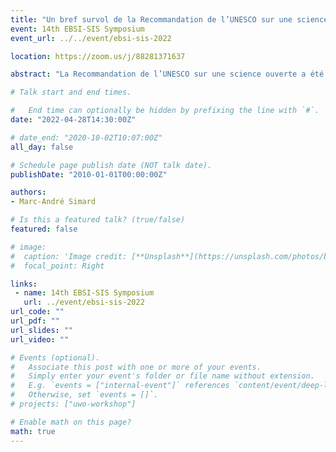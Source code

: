 ```yaml
---
title: "Un bref survol de la Recommandation de l’UNESCO sur une science ouverte"
event: 14th EBSI-SIS Symposium
event_url: ../../event/ebsi-sis-2022

location: https://zoom.us/j/88281371637

abstract: "La Recommandation de l’UNESCO sur une science ouverte a été adoptée par les 193 états membres au cours de la 41e session de la Conférence générale de l’UNESCO en novembre 2021 à la suite d’un processus de consultation multipartite, inclusif et transparent initié lors de la 40e session de la Conférence générale de 2019. L’objectif principal de la Recommandation est de fournir un cadre international pour les politiques et les pratiques de la science ouverte. Plus précisément, la Recommandation vise à fournir une décision universelle et commune des principaux concepts en science ouverte et à établir des valeurs, des principes et des normes pour la science ouverte à l’échelle internationale. Enfin, la Recommandation propose un ensemble d’actions favorisant une mise en place juste et équitable de la science ouverte afin « de ne laisser personne de côté ». Cette présentation vise à discuter des principaux enjeux liés à l’adoption de cette Recommandation. "

# Talk start and end times.

#   End time can optionally be hidden by prefixing the line with `#`.
date: "2022-04-28T14:30:00Z"

# date_end: "2020-10-02T10:07:00Z"
all_day: false

# Schedule page publish date (NOT talk date).
publishDate: "2010-01-01T00:00:00Z"

authors:
- Marc-André Simard

# Is this a featured talk? (true/false)
featured: false

# image:
#  caption: 'Image credit: [**Unsplash**](https://unsplash.com/photos/bzdhc5b3Bxs)'
#  focal_point: Right

links:
 - name: 14th EBSI-SIS Symposium
   url: ../event/ebsi-sis-2022
url_code: ""
url_pdf: ""
url_slides: ""
url_video: ""

# Events (optional).
#   Associate this post with one or more of your events.
#   Simply enter your event's folder or file name without extension.
#   E.g. `events = ["internal-event"]` references `content/event/deep-learning/index.md`.
#   Otherwise, set `events = []`.
# projects: ["uwo-workshop"]

# Enable math on this page?
math: true
---
```

